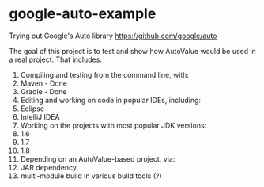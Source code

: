 google-auto-example
===================

Trying out Google's Auto library https://github.com/google/auto

The goal of this project is to test and show how AutoValue would be used in a real project. That includes:

 1. Compiling and testing from the command line, with:
  1. Maven - Done
  2. Gradle - Done
 2. Editing and working on code in popular IDEs, including:
  1. Eclipse
  2. IntelliJ IDEA
 3. Working on the projects with most popular JDK versions:
  1. 1.6
  2. 1.7
  3. 1.8
 4. Depending on an AutoValue-based project, via:
  1. JAR dependency
  2. multi-module build in various build tools (?)
 
